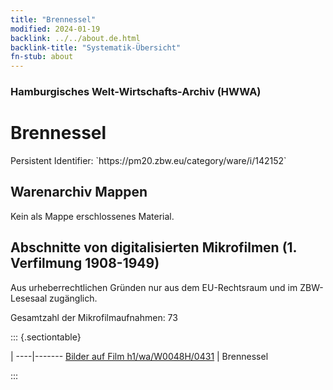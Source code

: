 ```yaml
---
title: "Brennessel"
modified: 2024-01-19
backlink: ../../about.de.html
backlink-title: "Systematik-Übersicht"
fn-stub: about
---
```


### Hamburgisches Welt-Wirtschafts-Archiv (HWWA)

# Brennessel

<div class="hint">Persistent Identifier: `https://pm20.zbw.eu/category/ware/i/142152`</div>







## Warenarchiv Mappen





Kein als Mappe erschlossenes Material.



<a id="filmsections" />

## Abschnitte von digitalisierten Mikrofilmen (1. Verfilmung 1908-1949)

<p>Aus urheberrechtlichen Gründen nur aus dem EU-Rechtsraum und im ZBW-Lesesaal zugänglich.</p>


<p>Gesamtzahl der Mikrofilmaufnahmen: 73</p>





::: {.sectiontable}

 | 
----|-------
<a class="btn" href="https://pm20.zbw.eu/film/h1/wa/W0048H/0431" rel="nofollow">Bilder auf Film h1/wa/W0048H/0431</a> | Brennessel


:::
















